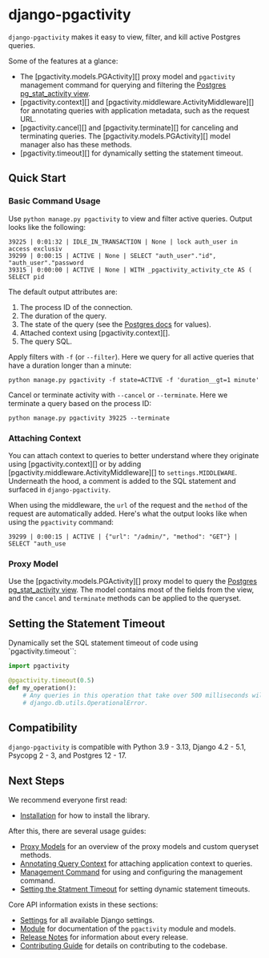 # django-pgactivity

`django-pgactivity` makes it easy to view, filter, and kill active Postgres queries.

Some of the features at a glance:

* The [pgactivity.models.PGActivity][] proxy model and `pgactivity` management command for querying and filtering the [Postgres pg_stat_activity view](https://www.postgresql.org/docs/current/monitoring-stats.html#MONITORING-PG-STAT-ACTIVITY-VIEW).
* [pgactivity.context][] and [pgactivity.middleware.ActivityMiddleware][] for annotating queries with application metadata, such as the request URL.
* [pgactivity.cancel][] and [pgactivity.terminate][] for canceling and terminating queries. The [pgactivity.models.PGActivity][] model manager also has these methods.
* [pgactivity.timeout][] for dynamically setting the statement timeout.

## Quick Start

### Basic Command Usage

Use `python manage.py pgactivity` to view and filter active queries. Output looks like the following:

    39225 | 0:01:32 | IDLE_IN_TRANSACTION | None | lock auth_user in access exclusiv
    39299 | 0:00:15 | ACTIVE | None | SELECT "auth_user"."id", "auth_user"."password
    39315 | 0:00:00 | ACTIVE | None | WITH _pgactivity_activity_cte AS ( SELECT pid

The default output attributes are:

1. The process ID of the connection.
2. The duration of the query.
3. The state of the query (see the [Postgres docs](https://www.postgresql.org/docs/current/monitoring-stats.html#MONITORING-PG-STAT-ACTIVITY-VIEW) for values).
4. Attached context using [pgactivity.context][].
5. The query SQL.

Apply filters with `-f` (or `--filter`). Here we query for all active queries that have a duration longer than a minute:

    python manage.py pgactivity -f state=ACTIVE -f 'duration__gt=1 minute'

Cancel or terminate activity with `--cancel` or `--terminate`. Here we terminate a query based on the process ID:

    python manage.py pgactivity 39225 --terminate

### Attaching Context

You can attach context to queries to better understand where they originate using [pgactivity.context][] or by adding [pgactivity.middleware.ActivityMiddleware][] to `settings.MIDDLEWARE`. Underneath the hood, a comment is added to the SQL statement and surfaced in `django-pgactivity`.

When using the middleware, the `url` of the request and the `method` of the request are automatically added. Here's what the output looks like when using the `pgactivity` command:

    39299 | 0:00:15 | ACTIVE | {"url": "/admin/", "method": "GET"} | SELECT "auth_use

### Proxy Model

Use the [pgactivity.models.PGActivity][] proxy model to query the [Postgres pg_stat_activity view](https://www.postgresql.org/docs/current/monitoring-stats.html#MONITORING-PG-STAT-ACTIVITY-VIEW). The model contains most of the fields from the view, and the `cancel` and `terminate` methods can be applied to the queryset.

## Setting the Statement Timeout

Dynamically set the SQL statement timeout of code using `pgactivity.timeout``:

```python
import pgactivity

@pgactivity.timeout(0.5)
def my_operation():
    # Any queries in this operation that take over 500 milliseconds will throw
    # django.db.utils.OperationalError.
```

## Compatibility

`django-pgactivity` is compatible with Python 3.9 - 3.13, Django 4.2 - 5.1, Psycopg 2 - 3, and Postgres 12 - 17.

## Next Steps

We recommend everyone first read:

* [Installation](installation.md) for how to install the library.

After this, there are several usage guides:

* [Proxy Models](proxy.md) for an overview of the proxy models and custom queryset methods.
* [Annotating Query Context](context.md) for attaching application context to queries.
* [Management Command](command.md) for using and configuring the management command.
* [Setting the Statment Timeout](timeout.md) for setting dynamic statement timeouts.

Core API information exists in these sections:

* [Settings](settings.md) for all available Django settings.
* [Module](module.md) for documentation of the `pgactivity` module and models.
* [Release Notes](release_notes.md) for information about every release.
* [Contributing Guide](contributing.md) for details on contributing to the codebase.
